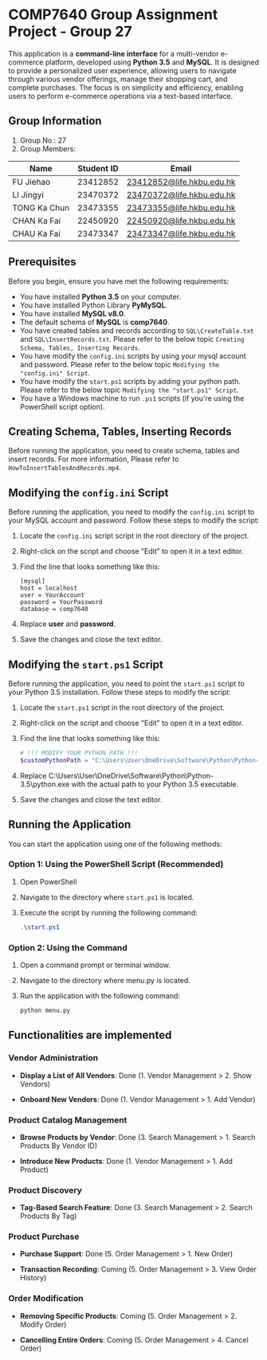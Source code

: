 # COMP7640 Group Assignment Project - Group 27

This application is a __command-line interface__ for a multi-vendor e-commerce platform, developed using __Python 3.5__ and __MySQL__. It is designed to provide a personalized user experience, allowing users to navigate through various vendor offerings, manage their shopping cart, and complete purchases. The focus is on simplicity and efficiency, enabling users to perform e-commerce operations via a text-based interface.

## Group Information

1. Group No.: 27
2. Group Members:

| Name          | Student ID | Email                         |
|---------------|------------|-------------------------------|
| FU Jiehao     | 23412852   | 23412852@life.hkbu.edu.hk     |
| LI Jingyi     | 23470372   | 23470372@life.hkbu.edu.hk     |
| TONG Ka Chun  | 23473355   | 23473355@life.hkbu.edu.hk     |
| CHAN Ka Fai   | 22450920   | 22450920@life.hkbu.edu.hk     |
| CHAU Ka Fai   | 23473347   | 23473347@life.hkbu.edu.hk     |

## Prerequisites

Before you begin, ensure you have met the following requirements:

- You have installed __Python 3.5__ on your computer.
- You have installed Python Library __PyMySQL__.
- You have installed __MySQL v8.0__.
- The default schema of __MySQL__ is __comp7640__.
- You have created tables and records according to `SQL\CreateTable.txt` and `SQL\InsertRecords.txt`. Please refer to the below topic `Creating Schema, Tables, Inserting Records`.
- You have modify the `config.ini` scripts by using your mysql account and password. Please refer to the below topic `Modifying the "config.ini" Script`.
- You have modify the `start.ps1` scripts by adding your python path. Please refer to the below topic `Modifying the "start.ps1" Script`.
- You have a Windows machine to run `.ps1` scripts (if you're using the PowerShell script option).

## Creating Schema, Tables, Inserting Records
Before running the application, you need to create schema, tables and insert records.
For more information, Please refer to `HowToInsertTablesAndRecords.mp4`.

## Modifying the `config.ini` Script
Before running the application, you need to modify the `config.ini` script to your MySQL account and password. Follow these steps to modify the script:

1. Locate the `config.ini` script script in the root directory of the project.
2. Right-click on the script and choose "Edit" to open it in a text editor.
3. Find the line that looks something like this:

   ```
   [mysql]
   host = localhost
   user = YourAccount
   password = YourPassword
   database = comp7640
   ```
   
4. Replace __user__ and __password__.
5. Save the changes and close the text editor.

## Modifying the `start.ps1` Script

Before running the application, you need to point the `start.ps1` script to your Python 3.5 installation. Follow these steps to modify the script:

1. Locate the `start.ps1` script in the root directory of the project.
2. Right-click on the script and choose "Edit" to open it in a text editor.
3. Find the line that looks something like this:

   ```powershell
   # !!! MODIFY YOUR PYTHON PATH !!!
   $customPythonPath = "C:\Users\User\OneDrive\Software\Python\Python-3.5\python.exe"
   ```
4. Replace C:\Users\User\OneDrive\Software\Python\Python-3.5\python.exe with the actual path to your Python 3.5 executable.
5. Save the changes and close the text editor.

## Running the Application

You can start the application using one of the following methods:

### Option 1: Using the PowerShell Script (Recommended)

1. Open PowerShell
2. Navigate to the directory where `start.ps1` is located.
3. Execute the script by running the following command:

   ```powershell
   .\start.ps1
   ```

### Option 2: Using the Command
1. Open a command prompt or terminal window.
2. Navigate to the directory where menu.py is located.
3. Run the application with the following command:

   ```bash
   python menu.py
   ```
   
   
## Functionalities are implemented

### Vendor Administration

- **Display a List of All Vendors**: Done (1. Vendor Management > 2. Show Vendors)

- **Onboard New Vendors**: Done (1. Vendor Management > 1. Add Vendor)

### Product Catalog Management

- **Browse Products by Vendor**: Done (3. Search Management > 1. Search Products By Vendor ID)

- **Introduce New Products**: Done (1. Vendor Management > 1. Add Product)

### Product Discovery

- **Tag-Based Search Feature**: Done (3. Search Management > 2. Search Products By Tag) 
### Product Purchase

- **Purchase Support**: Done (5. Order Management > 1. New Order)

- **Transaction Recording**: Coming (5. Order Management > 3. View Order History)

### Order Modification

- **Removing Specific Products**: Coming (5. Order Management > 2. Modify Order)

- **Cancelling Entire Orders**: Coming (5. Order Management > 4. Cancel Order)

